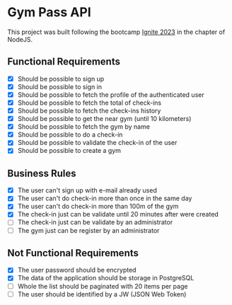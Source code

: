 # Gym Pass API

This project was built following the bootcamp [Ignite 2023](https://rocketseat.com.br/ignite) in the chapter of NodeJS.

## Functional Requirements
- [x] Should be possible to sign up
- [x] Should be possible to sign in
- [x] Should be possible to fetch the profile of the authenticated user
- [x] Should be possible to fetch the total of check-ins
- [x] Should be possible to fetch the check-ins history
- [x] Should be possible to get the near gym (until 10 kilometers)
- [x] Should be possible to fetch the gym by name
- [x] Should be possible to do a check-in
- [x] Should be possible to validate the check-in of the user
- [x] Should be possible to create a gym

## Business Rules
- [x] The user can't sign up with e-mail already used
- [x] The user can't do check-in more than once in the same day
- [x] The user can't do check-in more than 100m of the gym
- [x] The check-in just can be validate until 20 minutes after were created
- [ ] The check-in just can be validate by an administrator
- [ ] The gym just can be register by an administrator

## Not Functional Requirements
- [x] The user password should be encrypted
- [x] The data of the application should be storage in PostgreSQL
- [ ] Whole the list should be paginated with 20 items per page
- [ ] The user should be identified by a JW (JSON Web Token)